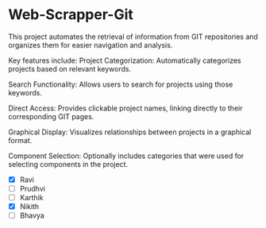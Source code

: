 # Web-Scrapper-Git

This project automates the retrieval of information from GIT repositories and organizes them for easier navigation and analysis.

Key features include: Project Categorization: Automatically categorizes projects based on relevant keywords.

Search Functionality: Allows users to search for projects using those keywords.

Direct Access: Provides clickable project names, linking directly to their corresponding GIT pages.

Graphical Display: Visualizes relationships between projects in a graphical format.

Component Selection: Optionally includes categories that were used for selecting components in the project.

- [X] Ravi
- [ ] Prudhvi
- [ ] Karthik
- [X] Nikith
- [ ] Bhavya
